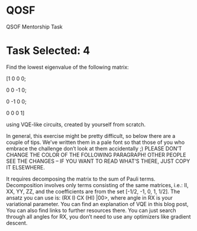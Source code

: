 # QOSF

QSOF Mentorship Task


# Task Selected: 4

Find the lowest eigenvalue of the following matrix:

[1 0 0 0; 

0 0 -1 0;

0 -1 0 0; 

0 0 0 1]

using VQE-like circuits, created by yourself from scratch.

In general, this exercise might be pretty difficult, so below there are a couple of tips. We’ve written them in a pale font so that those of you who embrace the challenge don’t look at them accidentally ;) 
PLEASE DON’T CHANGE THE COLOR OF THE FOLLOWING PARAGRAPH!
OTHER PEOPLE SEE THE CHANGES – IF YOU WANT TO READ WHAT’S THERE, JUST COPY IT ELSEWHERE.


It requires decomposing the matrix to the sum of Pauli terms. 
Decomposition involves only terms consisting of the same matrices, i.e.: II, XX, YY, ZZ, and the coefficients are from the set [-1/2, -1, 0, 1, 1/2].
The ansatz you can use is: (RX I) CX (HI) |00>, where angle in RX is your variational parameter.
You can find an explanation of VQE in this blog post, You can also find links to further resources there.
You can just search through all angles for RX, you don’t need to use any optimizers like gradient descent.
